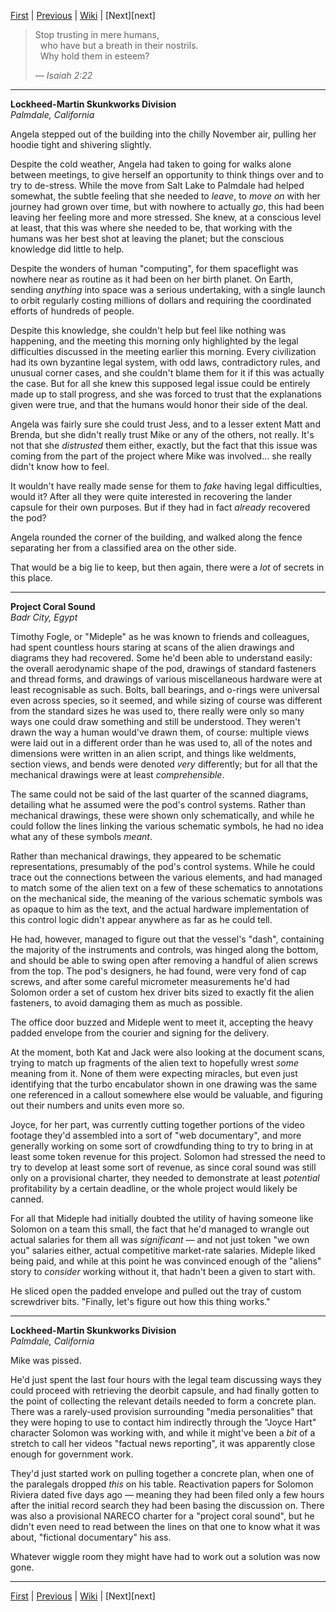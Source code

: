 [First][first] | [Previous][prev] | [Wiki][wiki] | [Next][next]

> Stop trusting in mere humans,  
> &nbsp;&nbsp;who have but a breath in their nostrils.  
> &nbsp;&nbsp;Why hold them in esteem?
> 
> _&mdash; Isaiah 2:22_

--------
**Lockheed-Martin Skunkworks Division**  
*Palmdale, California*

Angela stepped out of the building into the chilly November air, pulling her hoodie tight and shivering slightly.

Despite the cold weather, Angela had taken to going for walks alone between meetings,
  to give herself an opportunity to think things over and to try to de-stress.
While the move from Salt Lake to Palmdale had helped somewhat,
  the subtle feeling that she needed to _leave_, to _move on_ with her journey had grown over time,
  but with nowhere to actually _go_, this had been leaving her feeling more and more stressed.
She knew, at a conscious level at least, that this was where she needed to be,
  that working with the humans was her best shot at leaving the planet;
  but the conscious knowledge did little to help.

Despite the wonders of human "computing",
  for them spaceflight was nowhere near as routine as it had been on her birth planet.
On Earth, sending _anything_ into space was a serious undertaking, 
  with a single launch to orbit regularly costing millions of dollars and
  requiring the coordinated efforts of hundreds of people.

Despite this knowledge, she couldn't help but feel like nothing was happening,
  and the meeting this morning only highlighted by the legal difficulties discussed in the meeting earlier this morning.
Every civilization had its own byzantine legal system, with odd laws, contradictory rules, and unusual corner cases,
  and she couldn't blame them for it if this was actually the case.
But for all she knew this supposed legal issue could be entirely made up to stall progress,
  and she was forced to trust that the explanations given were true,
  and that the humans would honor their side of the deal.

Angela was fairly sure she could trust Jess, and to a lesser extent Matt and Brenda,
  but she didn't really trust Mike or any of the others, not really.
It's not that she _distrusted_ them either, exactly,
  but the fact that this issue was coming from the part of the project where Mike was involved...
  she really didn't know how to feel.

It wouldn't have really made sense for them to _fake_ having legal difficulties, would it?
After all they were quite interested in recovering the lander capsule for their own purposes.
But if they had in fact _already_ recovered the pod?

Angela rounded the corner of the building, and walked along the fence separating her from a classified area on the other side.

That would be a big lie to keep, but then again, there were a _lot_ of secrets in this place.

--------
**Project Coral Sound**  
*Badr City, Egypt*

Timothy Fogle, or "Mideple" as he was known to friends and colleagues,
  had spent countless hours staring at scans of the alien drawings and diagrams they had recovered.
Some he'd been able to understand easily:
  the overall aerodynamic shape of the pod,
  drawings of standard fasteners and thread forms,
  and drawings of various miscellaneous hardware were at least recognisable as such.
Bolts, ball bearings, and o-rings were universal even across species, so it seemed,
  and while sizing of course was different from the standard sizes he was used to,
  there really were only so many ways one could draw something and still be understood.
They weren't drawn the way a human would've drawn them, of course:
  multiple views were laid out in a different order than he was used to,
  all of the notes and dimensions were written in an alien script,
  and things like weldments, section views, and bends were denoted _very_ differently;
  but for all that the mechanical drawings were at least _comprehensible_.

The same could not be said of the last quarter of the scanned diagrams, detailing what he assumed were the pod's control systems.
Rather than mechanical drawings, these were shown only schematically,
  and while he could follow the lines linking the various schematic symbols,
  he had no idea what any of these symbols _meant_.

Rather than mechanical drawings, they appeared to be schematic representations,
  presumably of the pod's control systems.
While he could trace out the connections between the various elements,
  and had managed to match some of the alien text on a few of these schematics to annotations on the mechanical side,
  the meaning of the various schematic symbols was as opaque to him as the text,
  and the actual hardware implementation of this control logic didn't appear anywhere as far as he could tell.

He had, however, managed to figure out that the vessel's "dash", containing the majority of the instruments and controls,
  was hinged along the bottom, and should be able to swing open after removing a handful of alien screws from the top.
The pod's designers, he had found, were very fond of cap screws,
  and after some careful micrometer measurements he'd had Solomon order a set of custom hex driver bits
  sized to exactly fit the alien fasteners, to avoid damaging them as much as possible.

The office door buzzed and Mideple went to meet it,
  accepting the heavy padded envelope from the courier and signing for the delivery.
  
At the moment, both Kat and Jack were also looking at the document scans,
  trying to match up fragments of the alien text to hopefully wrest _some_ meaning from it.
None of them were expecting miracles,
  but even just identifying that the turbo encabulator shown in one drawing
  was the same one referenced in a callout somewhere else would be valuable,
  and figuring out their numbers and units even more so.

Joyce, for her part, was currently cutting together portions of the video footage they'd assembled into a sort of "web documentary",
  and more generally working on some sort of crowdfunding thing to try to bring in at least some token revenue for this project.
Solomon had stressed the need to try to develop at least some sort of revenue,
  as since coral sound was still only on a provisional charter,
  they needed to demonstrate at least _potential_ profitability by a certain deadline,
  or the whole project would likely be canned.

For all that Mideple had initially doubted the utility of having someone like Solomon on a team this small,
  the fact that he'd managed to wrangle out actual salaries for them all was _significant_ &mdash;
  and not just token "we own you" salaries either, actual competitive market-rate salaries.
Mideple liked being paid,
  and while at this point he was convinced enough of the "aliens" story to _consider_ working without it,
  that hadn't been a given to start with.

He sliced open the padded envelope and pulled out the tray of custom screwdriver bits.
"Finally, let's figure out how this thing works."

--------
**Lockheed-Martin Skunkworks Division**  
*Palmdale, California*

Mike was pissed.

He'd just spent the last four hours with the legal team discussing ways they could proceed with retrieving the deorbit capsule,
  and had finally gotten to the point of collecting the relevant details needed to form a concrete plan.
There was a rarely-used provision surrounding "media personalities" that they were hoping to use to contact him indirectly
  through the "Joyce Hart" character Solomon was working with,
  and while it might've been a _bit_ of a stretch to call her videos "factual news reporting",
  it was apparently close enough for government work.
  
They'd just started work on pulling together a concrete plan,
  when one of the paralegals dropped _this_ on his table.
Reactivation papers for Solomon Riviera dated five days ago &mdash;
  meaning they had been filed only a few hours after the initial record search they had been basing the discussion on.
There was also a provisional NARECO charter for a "project coral sound",
  but he didn't even need to read between the lines on that one to know what it was about,
  "fictional documentary" his ass.

Whatever wiggle room they might have had to work out a solution was now gone.

--------

[First][first] | [Previous][prev] | [Wiki][wiki] | [Next][next]

[first]: https://www.reddit.com/r/HFY/comments/7iqrcn/wheels_within_wheels/
[prev]: https://www.reddit.com/r/HFY/comments/9wfo28/wheels_within_wheels_plans_9/
[wiki]: https://www.reddit.com/r/HFY/wiki/series/wheels_within_wheels
